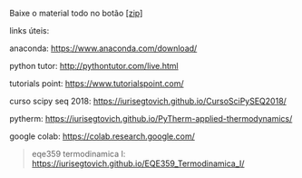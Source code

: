 Baixe o material todo no botão [[zip]](https://github.com/iurisegtovich/EQE359_Termodinamica_I/zipball/master)

links úteis:

anaconda: https://www.anaconda.com/download/

python tutor: http://pythontutor.com/live.html

tutorials point: https://www.tutorialspoint.com/

curso scipy seq 2018: https://iurisegtovich.github.io/CursoSciPySEQ2018/

pytherm: https://iurisegtovich.github.io/PyTherm-applied-thermodynamics/

google colab: https://colab.research.google.com/

> eqe359 termodinamica I: https://iurisegtovich.github.io/EQE359_Termodinamica_I/



